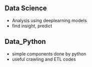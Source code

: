 ## Data Science
* Analysis using deeplearning models
* find insight, predict

## Data_Python
* simple components done by python
* useful crawling and ETL codes
